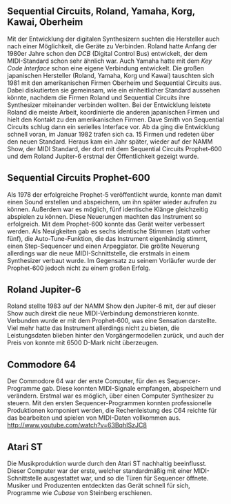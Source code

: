 ## Sequential Circuits, Roland, Yamaha, Korg, Kawai, Oberheim
Mit der Entwicklung der digitalen Synthesizern suchten die Hersteller auch nach einer Möglichkeit, die Geräte zu Verbinden.  Roland hatte Anfang der 1980er Jahre schon den *DCB* (Digital Control Bus) entwickelt, der dem MIDI-Standard schon sehr ähnlich war. Auch Yamaha hatte mit dem *Key Code Interface* schon eine eigene Verbindung entwickelt.
Die großen japanischen Hersteller (Roland, Yamaha, Korg und Kawai) tauschten sich 1981 mit den amerikanischen Firmen Oberheim und Sequential Circuits aus. Dabei diskutierten sie gemeinsam, wie ein einheitlicher Standard aussehen könnte, nachdem die Firmen Roland und Sequential Circuits ihre Synthesizer miteinander verbinden wollten. 
Bei der Entwicklung leistete Roland die meiste Arbeit, koordinierte die anderen japanischen Firmen und hielt den Kontakt zu den amerikanischen Firmen. Dave Smith von Sequential Circuits schlug dann ein serielles Interface vor.
Ab da ging die Entwicklung schnell voran, im Januar 1982 trafen sich ca. 15 Firmen und redeten über den neuen Standard. Heraus kam ein Jahr später, wieder auf der NAMM Show, der MIDI Standard, der dort mit dem Sequential Circuits Prophet-600 und dem Roland Jupiter-6 erstmal der Öffentlichkeit gezeigt wurde.

## Sequential Circuits Prophet-600 
Als 1978 der erfolgreiche Prophet-5 veröffentlicht wurde, konnte man damit einen Sound erstellen und abspeichern, um ihn später wieder aufrufen zu können. Außerdem war es möglich, fünf identische Klänge gleichzeitig abspielen zu können. Diese Neuerungen machten das Instrument so erfolgreich. Mit dem Prophet-600 konnte das Gerät weiter verbessert werden. Als Neuigkeiten gab es sechs identische Stimmen (statt vorher fünf), die Auto-Tune-Funktion, die das Instrument eigenhändig stimmt, einen Step-Sequencer und einen Arpeggiator. Die größte Neuerung allerdings war die neue MIDI-Schnittstelle, die erstmals in einem Synthesizer verbaut wurde. 
Im Gegensatz zu seinem Vorläufer wurde der Prophet-600 jedoch nicht zu einem großen Erfolg. 

## Roland Jupiter-6
Roland stellte 1983 auf der NAMM Show den Jupiter-6 mit, der auf dieser Show auch direkt die neue MIDI-Verbindung demonstrieren konnte. Verbunden wurde er mit dem Prophet-600, was eine Sensation darstellte. Viel mehr hatte das Instrument allerdings nicht zu bieten, die Leistungsdaten blieben hinter den Vorgängermodellen zurück, und auch der Preis von konnte mit 6500 D-Mark nicht überzeugen. 

## Commodore 64
Der Commodore 64 war der erste Computer, für den es Sequencer-Programme gab. Diese konnten MIDI-Signale empfangen, abspeichern und verändern. Erstmal war es möglich, über einen Computer Synthesizer zu steuern. Mit den ersten Sequencer-Programmen konnten professionelle Produktionen komponiert werden, die Rechenleistung des C64 reichte für das bearbeiten und spielen von MIDI-Daten vollkommen aus.
http://www.youtube.com/watch?v=63BqhISzJC8

## Atari ST
Die Musikproduktion wurde durch den Atari ST nachhaltig beeinflusst. Dieser Computer war der erste, welcher standardmäßig mit einer MIDI-Schnittstelle ausgestattet war, und so die Türen für Sequencer öffnete. Musiker und Produzenten entdeckten das Gerät schnell für sich, Programme wie *Cubase* von Steinberg erschienen.